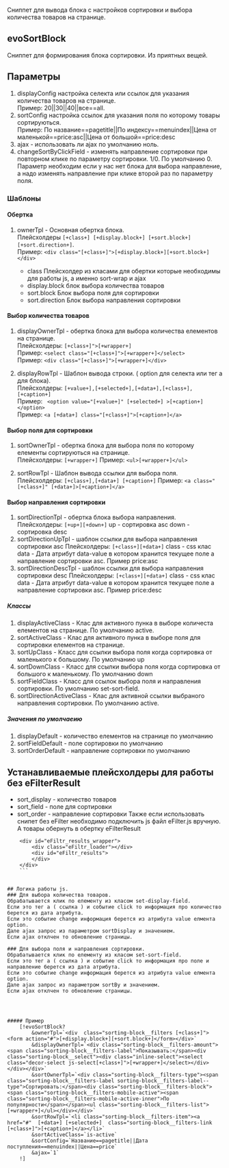 Сниппет для вывода блока с настройков сортировки и выбора количества товаров на странице.

## evoSortBlock
Сниппет для формирования блока сортировки. Из приятных вещей.
    


## Параметры
1. displayConfig  настройка селекта или ссылок для указания количества товаров на странице.  
Пример: 20||30||40||все==all.  
2. sortConfig  настройка  ссылок для указания поля по которому товары сортируються.   
Пример: По название==pagetitle||По индексу==menuindex||Цена от маленькой==price:asc||Цена от большой==price:desc
3. ajax - использовать ли ajax по умолчанию ноль.
4. changeSortByClickField - изменять направление сортировки при повторном клике по параметру сортировки. 1/0. По умолчанию 0.   
Параметр необходим если у нас нет блока для выбора направление, а надо изменять направление при клике второй раз по параметру поля.

### Шаблоны
#### Обертка
1. ownerTpl - Основная обертка блока.  
    Плейсхолдеры ```[+class+] [+display.block+] [+sort.block+] [+sort.direction+]```.  
    Пример: ```<div class="[+class+]">[+display.block+][+sort.block+]</div>```
    
    * class Плейсхолдер из класами для обертки которые необходимы для работы js, а именно sort-wrap и ajax
    * display.block блок выбора количества товаров
    * sort.block Блок выбора поля для сортировки
    * sort.direction Блок выбора направления сортировки
#### Выбор количества товаров
1. displayOwnerTpl - обертка блока для выбора количества елементов на странице.  
    Плейсхолдеры: ```[+class+]">[+wrapper+]```  
    Пример: ```<select class="[+class+]">[+wrapper+]</select>```  
    Пример: ```<div class="[+class+]">[+wrapper+]</div>```
    
2. displayRowTpl - Шаблон вывода строки. ( option для селекта или тег a для блока).  
    Плейсхолдеры: ```[+value+],[+selected+],[+data+],[+class+],[+caption+] ```  
    Пример: ``` <option value="[+value+]" [+selected+] >[+caption+]</option>```  
    Пример: ``` <a [+data+] class="[+class+]">[+caption+]</a> ```  
#### Выбор поля для сортировки   
1. sortOwnerTpl  - обертка блока для выбора поля по которому елементы сортируються на странице.  
    Плейсхолдеры: ```[+wrapper+]``` 
    Пример: ```<ul>[+wrapper+]</ul>``` 
    
2. sortRowTpl - Шаблон вывода ссылки для выбора поля.
        Плейсхолдеры: ```[+class+],[+data+] [+caption+]``` 
        Пример: ```<a class="[+class+]" [+data+]>[+caption+]</a>``` 
        
#### Выбор направления сортировки
1. sortDirectionTpl - обертка блока выбора направления.
    Плейсхолдеры: ```[+up+][+down+]```
    up - сортировка asc
    down - сортировка desc
2. sortDirectionUpTpl - шаблон ссылки для выбора направления сортировки asc
    Плейсхолдеры: ```[+class+][+data+]```
    class - css клас
    data - Дата атрибут data-value в котором хранится текущее поле а направление сортировки asc. Пример price:asc
3. sortDirectionDescTpl - шаблон ссылки для выбора направления сортировки desc
    Плейсхолдеры: ```[+class+][+data+]```
    class - css клас
    data - Дата атрибут data-value в котором хранится текущее поле а направление сортировки asc. Пример price:desc
    
    
##### Классы       
1. displayActiveClass - Клас для активного пунка в выборе количеста елементов на странице. По умолчанию active.
2. sortActiveClass - Клас для активного пунка в выборе поля для сортировки елементов на странице.
3. sortUpClass - Класс для ссылки выбора поля когда сортировка от маленького к большому. По умолчанию up
4. sortDownClass - Класс для ссылки выбора поля  когда сортировка от большого к маленькому. По умолчанию down
5. sortFieldClass - Класс для ссылок выбора поля и направления сортировки. По умолчанию set-sort-field.
6. sortDirectionActiveClass - Клас для активной ссылки выбраного направления сортировки. По умолчанию active.


##### Значения по умолчаеию
1. displayDefault - количество елементов на странице по умолчанию
2. sortFieldDefault - поле сортировки по умолчанию
3. sortOrderDefault - направление сортировки по умолчанию


## Устанавливаемые плейсхолдеры для работы без eFilterResult
 * sort_display - количество товаров
 * sort_field - поле для сортировки
 * sort_order - направление сортировки
Также если использовать снипет без eFilter необходимо подключить js файл eFilter.js вручную.
А товары обернуть в обертку eFilterResult
```
    <div id="eFiltr_results_wrapper">
        <div class="eFiltr_loader"></div>
        <div id="eFiltr_results">
        </div>
    </div>
    ```


## Логика работы js.
### Для выбора количества товаров.
Обрабатывается клик по елементу из класом set-display-field.
Если это тег a ( ссылка ) и событие click то информация про количество берется из дата атрибута.
Если это событие change информация берется из атрибута value елмента option.
Дале ajax запрос из параметром sortDisplay и значением.
Если ajax отклчен то обновление страницы.

### Для выбора поля и направления сортировки.
Обрабатывается клик по елементу из класом set-sort-field.
Если это тег a ( ссылка ) и событие click то информация про поле и направление берется из дата атрибута.
Если это событие change информация берется из атрибута value елмента option.
Дале ajax запрос из параметром sortBy и значением.
Если ajax отклчен то обновление страницы.




##### Пример
    [!evoSortBlock?
        &ownerTpl=`<div  class="sorting-block__filters [+class+]"><form action="#">[+display.block+][+sort.block+]</form></div>`
        &displayOwnerTpl=`<div class="sorting-block__filters-amount"><span class="sorting-block__filters-label">Показывать:</span><div class="sorting-block__select"><div class="inline-select"><select class="decor-select js-select[+class+]">[+wrapper+]</select></div></div></div>`
        &sortOwnerTpl=`<div class="sorting-block__filters-type"><span class="sorting-block__filters-label sorting-block__filters-label--type">Сортировать:</span><div class="sorting-block__filters-block"><span class="sorting-block__filters-mobile-active"><span class="sorting-block__filters-mobile-active-inner">По популярности</span></span><ul class="sorting-block__filters-list">[+wrapper+]</ul></div></div>`
        &sortRowTpl=`<li class="sorting-block__filters-item"><a href="#"  [+data+] [+selected+]  class="sorting-block__filters-link [+class+]">[+caption+]</a></li>`
        &sortActiveClass=`is-active`
        &sortConfig=`Название==pagetitle||Дата поступления==menuindex||Цена==price`
        &ajax=`1`
    !]
    
    
